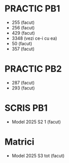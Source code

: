 # PRACTIC PB1
- 255                (facut)
- 256                (facut)
- 429                (facut)
- 3348               (vezi ce-i cu ea)
- 50                 (facut)
- 357                (facut)

# PRACTIC PB2
- 287                (facut)
- 293                (facut)

# SCRIS PB1
- Model 2025 S2 1    (facut)

# Matrici

- Model 2025 S3 tot  (facut)